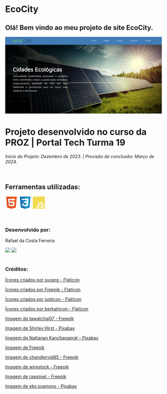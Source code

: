 # EcoCity
## Olá! Bem vindo ao meu projeto de site EcoCity.

![image](https://github.com/RafaelHzn/proz_EcoCity_teste/blob/main/img/ecocity_home.png)

# Projeto desenvolvido no curso da PROZ | Portal Tech Turma 19
*Início do Projeto: Dezembro de 2023. | Previsão de conclusão: Março de 2024.*

<br>

## Ferramentas utilizadas:
<div style="display: inline_block">
  <img align="center" alt="HTML" height="40" width="40" src="https://raw.githubusercontent.com/devicons/devicon/master/icons/html5/html5-original.svg" />
  <img align="center" alt="CSS" height="40" width="40" src="https://raw.githubusercontent.com/devicons/devicon/master/icons/css3/css3-original.svg" />
  <img align="center" alt="Js" height="40" width="40" src="https://raw.githubusercontent.com/devicons/devicon/master/icons/javascript/javascript-plain.svg" />
</div>

<br>
<br>

### Desenvolvido por:
Rafael da Costa Ferreira
<div> 
 <a href = "mailto:rafael.bemestar@gmail.com"><img src="https://img.shields.io/badge/Gmail-D14836?style=for-the-badge&logo=gmail&logoColor=white" target="_blank"></a>
 <a href="https://www.linkedin.com/in/RafaelHzn" target="_blank"><img src="https://img.shields.io/badge/-LinkedIn-%230077B5?style=for-the-badge&logo=linkedin&logoColor=white" target="_blank"></a>
</div>


<br>

### Créditos:
<a href="https://www.flaticon.com/br/icones-gratis/sustentabilidade" title="sustentabilidade ícones">Ícones criados por surang - Flaticon</a>

<a href="https://www.flaticon.com/br/icones-gratis/meio-ambiente" title="meio ambiente ícones">Ícones criados por Freepik - Flaticon</a>

<a href="https://www.flaticon.com/br/icones-gratis/parque" title="parque ícones">Ícones criados por justicon - Flaticon</a>

<a href="https://www.flaticon.com/br/icones-gratis/industria" title="indústria ícones">Ícones criados por berkahicon - Flaticon</a>

<a href="https://www.freepik.com/free-photo/solar-panels-roof-solar-cell_21520477.htm#query=energia%20solar&position=0&from_view=search&track=ais&uuid=2d5a5af6-f47c-48f9-bdfa-f3a1838fae9" title="a Image by tawatchai07">Imagem de tawatchai07 - Freepik</a>

<a href="https://pixabay.com/pt/users/shirley810-9355/?utm_source=link-attribution&utm_medium=referral&utm_campaign=image&utm_content=57136">Imagem de Shirley Hirst - Pixabay</a>

<a href="https://pixabay.com/pt/users/nattanan23-6312362/?utm_source=link-attribution&utm_medium=referral&utm_campaign=image&utm_content=2696229">Imagem de Nattanan Kanchanaprat - Pixabay</a> 

<a href="https://br.freepik.com/fotos-gratis/objetivos-de-desenvolvimento-sustentavel-natureza-morta_38687412.htm#query=energias%20limpas&position=10&from_view=search&track=ais&uuid=ef483921-dbff-4747-bca9-f6877e7ae046">Imagem de Freepik</a>

<a href="https://www.freepik.com/free-photo/photovoltaic-solar-power-panel-field-green-clean-alternative-power-energy-concept-ai-generative_41199730.htm#query=energia%20solar&position=6&from_view=search&track=ais&uuid=2d5a5af6-f47c-48f9-bdfa-f3a1838fae9" title="a Image by chandlervid85">Imagem de chandlervid85 - Freepik</a>

<a href="https://br.freepik.com/fotos-gratis/imagem-da-represa-shasta-cercada-por-estradas-e-arvores-com-um-lago-e-montanhas_10185926.htm#query=energia%20hidrel%C3%A9trica&position=0&from_view=search&track=ais&uuid=46e2da37-f702-40ea-b3cc-509800ce52f8">Imagem de wirestock - Freepik</a>

<a href="https://br.freepik.com/fotos-gratis/conceito-de-tecnologia-de-eletricidade-de-energia-verde-de-turbina_3001604.htm#query=energia%20e%C3%B3lica&position=3&from_view=search&track=ais&uuid=acdfc6cd-993c-477e-935a-871ede535787">Imagem de rawpixel - Freepik</a> 

<a href="https://pixabay.com/pt/users/nature_design-16152932/?utm_source=link-attribution&utm_medium=referral&utm_campaign=image&utm_content=5241253"> Imagem de eko pramono - Pixabay</a>
